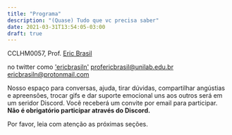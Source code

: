```yaml
---
title: "Programa"
description: "(Quase) Tudo que vc precisa saber"
date: 2021-03-31T13:54:05-03:00
draft: true
---
```


CCLHM0057,
Prof. <a href ="https://ericbrasiln.github.io">Eric Brasil</a>

no twitter como <a href="https://twitter.com/ericbrasiln">'ericbrasiln'</a>
profericbrasil@unilab.edu.br
ericbrasiln@protonmail.com

Nosso espaço para conversas, ajuda, tirar dúvidas, compartilhar angústias e apreensões, trocar gifs e dar suporte emocional uns aos outros será em um seridor Discord. Você receberá um convite por email para participar. **Não é obrigatório participar através do Discord.**

Por favor, leia com atenção as próximas seções.
